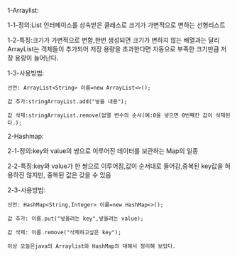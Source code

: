 1-Arraylist:

  1-1-정의:List 인터페이스를 상속받은 클래스로 크기가 가변적으로 변하는 선형리스트
  
  1-2-특징:크기가 가변적으로 변함,한번 생성되면 크기가 변하지 않는 배열과는 달리 ArrayList는
  객체들이 추가되어 저장 용량을 초과한다면 자동으로 부족한 크기만큼 저장 용량이 늘어난다.
  
  1-3-사용방법:
  
    선언: ArrayList<String> 이름=new ArrayList<>();
    
    값 추가:stringArrayList.add("넣을 내용");
    
    값 삭제:stringArrayList.remove(없앨 변수의 순서(예:0을 넣으면 0번째칸 값이 삭제된다.);
    
2-Hashmap:

  2-1-정의:key와 value의 쌍으로 이루어진 데이터를 보관하는 Map의 일종
  
  2-2-특징:key와 value가 한 쌍으로 이루어짐,값이 순서대로 들어감,중복된 key값을 허용하진 않지만, 중복된 값은 갖을 수 있음
  
  2-3-사용방법:
  
    선언: HashMap<String,Integer> 이름=new HashMap<>();
  
    값 추가: 이름.put("넣을려는 key",넣을려는 value);
    
    값 삭제: 이름.remove("삭제하고싶은 key");
    
    이상 오늘은java의 Arraylist와 HashMap의 대해서 정리해 보았다.
